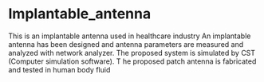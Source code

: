 # Implantable_antenna
This is an implantable antenna used in healthcare industry
An implantable antenna has been designed and antenna parameters are measured and analyzed with network analyzer. 
The proposed system is simulated by CST (Computer simulation software). T
he proposed patch antenna is fabricated and tested in human body fluid 
